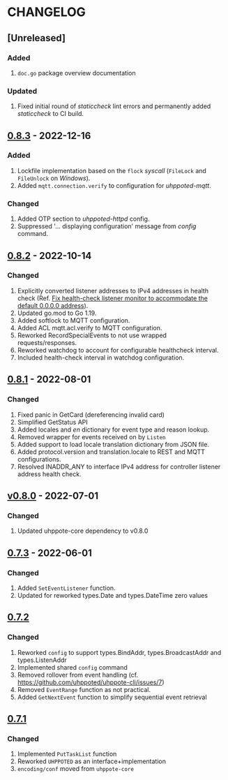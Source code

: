 # CHANGELOG

## [Unreleased]

### Added
1. `doc.go` package overview documentation

### Updated
1. Fixed initial round of _staticcheck_ lint errors and permanently added _staticcheck_ to
   CI build.

## [0.8.3](https://github.com/uhppoted/uhppoted-lib/releases/tag/v0.8.3) - 2022-12-16

### Added
1. Lockfile implementation based on the `flock` _syscall_ (`FileLock` and `FileUnlock` on _Windows_).
2. Added `mqtt.connection.verify` to configuration for _uhppoted-mqtt_.

### Changed
1. Added OTP section to _uhppoted-httpd_ config.
2. Suppressed '... displaying configuration' message from _config_ command.


## [0.8.2](https://github.com/uhppoted/uhppoted-lib/releases/tag/v0.8.1) - 2022-10-14

### Changed
1. Explicitly converted listener addresses to IPv4 addresses in health check (Ref. [Fix health-check listener monitor to accommodate the default 0.0.0.0 address](https://github.com/uhppoted/uhppoted-lib/issues/2#issuecomment-1204253581)).
2. Updated go.mod to Go 1.19.
3. Added softlock to MQTT configuration.
4. Added ACL mqtt.acl.verify to MQTT configuration.
5. Reworked RecordSpecialEvents to not use wrapped requests/responses.
6. Reworked watchdog to account for configurable healthcheck interval.
7. Included health-check interval in watchdog configuration. 

## [0.8.1](https://github.com/uhppoted/uhppoted-lib/releases/tag/v0.8.1) - 2022-08-01

### Changed
1. Fixed panic in GetCard (dereferencing invalid card)
2. Simplified GetStatus API
3. Added locales and _en_ dictionary for event type and reason lookup.
4. Removed wrapper for events received on by `Listen`
5. Added support to load locale translation dictionary from JSON file.
6. Added protocol.version and translation.locale to REST and MQTT configurations.
7. Resolved INADDR_ANY to interface IPv4 address for controller listener address health check.

## [v0.8.0](https://github.com/uhppoted/uhppoted-lib/releases/tag/v0.8.0) - 2022-07-01

### Changed
1. Updated uhppote-core dependency to v0.8.0

## [0.7.3](https://github.com/uhppoted/uhppoted-lib/releases/tag/v0.7.3) - 2022-06-01

### Changed
1. Added `SetEventListener` function.
2. Updated for reworked types.Date and types.DateTime zero values

## [0.7.2](https://github.com/uhppoted/uhppoted-lib/releases/tag/v0.7.2)

### Changed
1. Reworked `config` to support types.BindAddr, types.BroadcastAddr and types.ListenAddr
2. Implemented shared `config` command
3. Removed rollover from event handling (cf. https://github.com/uhppoted/uhppote-cli/issues/7)
4. Removed `EventRange` function as not practical.
5. Added `GetNextEvent` function to simplify sequential event retrieval

## [0.7.1](https://github.com/uhppoted/uhppoted-lib/releases/tag/v0.7.1)

### Changed
1. Implemented `PutTaskList` function
2. Reworked `UHPPOTED` as an interface+implementation
3. `encoding/conf` moved from `uhppote-core`

